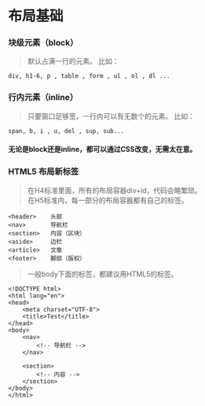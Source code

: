 # 布局基础

### 块级元素（block）
> 默认占满一行的元素。
> 比如：

	div, h1-6, p , table , form , ul , ol , dl ...

### 行内元素（inline）
> 只要窗口足够宽，一行内可以有无数个的元素。
> 比如：

	span, b, i , u, del , sup, sub...

#### 无论是block还是inline，都可以通过CSS改变，无需太在意。

### HTML5 布局新标签
> 在H4标准里面，所有的布局容器div+id，代码会略繁琐。<br>
> 在H5标准内，每一部分的布局容器都有自己的标签。

	<header>	头部
	<nav>		导航栏
	<section>	内容（区块）
	<aside>		边栏
	<article>	文章
	<footer> 	脚部（版权）

> 一般body下面的标签，都建议用HTML5的标签。

	<!DOCTYPE html>
	<html lang="en">
	<head>
		<meta charset="UTF-8">
		<title>Test</title>
	</head>
	<body>
		<nav>
			<!-- 导航栏 -->
		</nav>
	
		<section>
			<!-- 内容 -->
		</section>
	</body>
	</html>